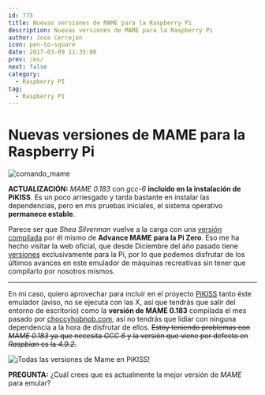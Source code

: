 ```yaml
---
id: 775
title: Nuevas versiones de MAME para la Raspberry Pi
description: Nuevas versiones de MAME para la Raspberry Pi
author: Jose Cerrejon
icon: pen-to-square
date: 2017-03-09 11:35:00
prev: /es/
next: false
category:
  - Raspberry PI
tag:
  - Raspberry PI
---
```


# Nuevas versiones de MAME para la Raspberry Pi

![comando_mame](/images/2017/03/comando_mame.png)

**ACTUALIZACIÓN:** *MAME 0.183* con *gcc-6* **incluído en la instalación de PiKISS**. Es un poco arriesgado y tarda bastante en instalar las dependencias, pero en mis pruebas iniciales, el sistema operativo **permanece estable**.

Parece ser que *Shea Silverman* vuelve a la carga con una [versión compilada](http://blog.sheasilverman.com/2017/03/advancemame-3-4-for-the-raspberry-pi-zero/) por él mismo de **Advance MAME para la Pi Zero**. Eso me ha hecho visitar la web oficial, que desde Diciembre del año pasado tiene [versiones](http://www.advancemame.it/download) exclusivamente para la Pi, por lo que podemos disfrutar de los últimos avances en este emulador de máquinas recreativas sin tener que compilarlo por nosotros mismos.

- - -
En mi caso, quiero aprovechar para incluir en el proyecto [PiKISS](https://github.com/jmcerrejon/PiKISS) tanto éste emulador (aviso, no se ejecuta con las X, así que tendrás que salir del entorno de escritorio) como la **versión de MAME 0.183** compilada el mes pasado por [choccyhobnob.com](http://choccyhobnob.com/mame-0-183-for-raspberry-pi-macos/), así no tendrás que lidiar con ninguna dependencia a la hora de disfrutar de ellos. ~~Estoy teniendo problemas con *MAME 0.183* ya que necesita *GCC 6* y la versión que viene por defecto en *Raspbian* es la *4.9.2*.~~

![¡Todas las versiones de Mame en PiKISS!](/images/2017/03/mame_piKiss.png "¡Todas las versiones de Mame en PiKISS!")

**PREGUNTA:** ¿Cuál crees que es actualmente la mejor versión de *MAME* para emular?